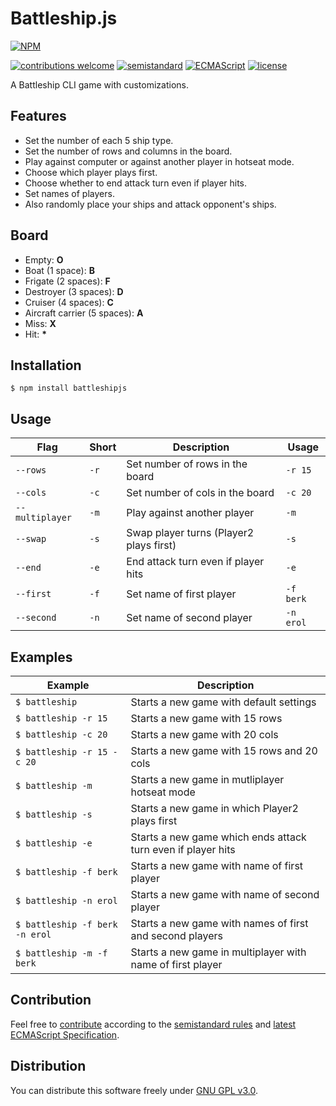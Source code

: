 # Battleship.js

[![NPM](https://nodei.co/npm/battleshipjs.png)](https://nodei.co/npm/battleshipjs/)

[![contributions welcome](https://img.shields.io/badge/contributions-welcome-brightgreen.svg)](https://github.com/berkerol/battleshipjs/issues)
[![semistandard](https://img.shields.io/badge/code%20style-semistandard-brightgreen.svg)](https://github.com/Flet/semistandard)
[![ECMAScript](https://img.shields.io/badge/ECMAScript-latest-brightgreen.svg)](https://www.ecma-international.org/ecma-262)
[![license](https://img.shields.io/badge/license-GNU%20GPL%20v3.0-blue.svg)](https://github.com/berkerol/battleshipjs/blob/master/LICENSE)

A Battleship CLI game with customizations.

## Features

* Set the number of each 5 ship type.
* Set the number of rows and columns in the board.
* Play against computer or against another player in hotseat mode.
* Choose which player plays first.
* Choose whether to end attack turn even if player hits.
* Set names of players.
* Also randomly place your ships and attack opponent's ships.

## Board

* Empty: **O**
* Boat (1 space): **B**
* Frigate (2 spaces): **F**
* Destroyer (3 spaces): **D**
* Cruiser (4 spaces): **C**
* Aircraft carrier (5 spaces): **A**
* Miss: **X**
* Hit: **\***

## Installation

```
$ npm install battleshipjs
```

## Usage

Flag | Short | Description | Usage
-----|-------|---------|------
`--rows` | `-r` | Set number of rows in the board | `-r 15`
`--cols` | `-c` | Set number of cols in the board | `-c 20`
`--multiplayer` | `-m` | Play against another player | `-m`
`--swap` | `-s` | Swap player turns (Player2 plays first) | `-s`
`--end` | `-e` | End attack turn even if player hits | `-e`
`--first` | `-f` | Set name of first player | `-f berk`
`--second` | `-n` | Set name of second player | `-n erol`

## Examples

Example | Description
--------|------------
`$ battleship` | Starts a new game with default settings
`$ battleship -r 15` | Starts a new game with 15 rows
`$ battleship -c 20` | Starts a new game with 20 cols
`$ battleship -r 15 -c 20` | Starts a new game with 15 rows and 20 cols
`$ battleship -m` | Starts a new game in mutliplayer hotseat mode
`$ battleship -s` | Starts a new game in which Player2 plays first
`$ battleship -e` | Starts a new game which ends attack turn even if player hits
`$ battleship -f berk` | Starts a new game with name of first player
`$ battleship -n erol` | Starts a new game with name of second player
`$ battleship -f berk -n erol` | Starts a new game with names of first and second players
`$ battleship -m -f berk` | Starts a new game in multiplayer with name of first player

## Contribution

Feel free to [contribute](https://github.com/berkerol/battleshipjs/issues) according to the [semistandard rules](https://github.com/Flet/semistandard) and [latest ECMAScript Specification](https://www.ecma-international.org/ecma-262).

## Distribution

You can distribute this software freely under [GNU GPL v3.0](https://github.com/berkerol/battleshipjs/blob/master/LICENSE).
